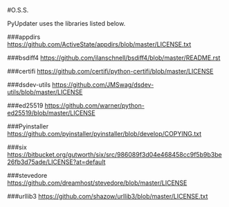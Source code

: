 #O.S.S.

PyUpdater uses the libraries listed below.

###appdirs
https://github.com/ActiveState/appdirs/blob/master/LICENSE.txt


###bsdiff4
https://github.com/ilanschnell/bsdiff4/blob/master/README.rst


###certifi
https://github.com/certifi/python-certifi/blob/master/LICENSE


###dsdev-utils
https://github.com/JMSwag/dsdev-utils/blob/master/LICENSE


###ed25519
https://github.com/warner/python-ed25519/blob/master/LICENSE


###Pyinstaller
https://github.com/pyinstaller/pyinstaller/blob/develop/COPYING.txt


###six
https://bitbucket.org/gutworth/six/src/986089f3d04e468458cc9f5b9b3be26fb3d75ade/LICENSE?at=default


###stevedore
https://github.com/dreamhost/stevedore/blob/master/LICENSE


###urllib3
https://github.com/shazow/urllib3/blob/master/LICENSE.txt
